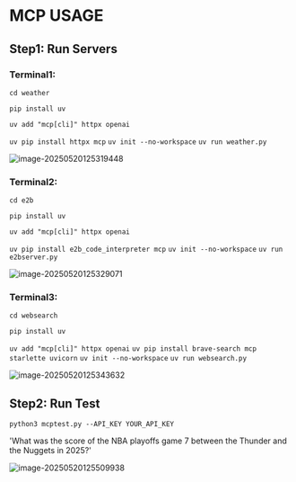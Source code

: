 # MCP USAGE

## Step1: Run Servers

### Terminal1: 

`cd weather` 

`pip install uv`

`uv add "mcp[cli]" httpx openai`

`uv pip install httpx mcp`
`uv init --no-workspace`
`uv run weather.py`

![image-20250520125319448](E:\code\wu1du2\TensorRT-LLM\examples\scaffolding\contrib\mcp\assets\image-20250520125319448.png)


### Terminal2:

`cd e2b`

`pip install uv`

`uv add "mcp[cli]" httpx openai`

`uv pip install e2b_code_interpreter mcp`
`uv init --no-workspace`
`uv run e2bserver.py`

![image-20250520125329071](E:\code\wu1du2\TensorRT-LLM\examples\scaffolding\contrib\mcp\assets\image-20250520125329071.png)

### Terminal3:

`cd websearch`

`pip install uv`

`uv add "mcp[cli]" httpx openai`
`uv pip install brave-search mcp starlette uvicorn`
`uv init --no-workspace`
`uv run websearch.py`

![image-20250520125343632](E:\code\wu1du2\TensorRT-LLM\examples\scaffolding\contrib\mcp\assets\image-20250520125343632.png)



## Step2: Run Test

`python3 mcptest.py --API_KEY YOUR_API_KEY`



'What was the score of the NBA playoffs game 7 between the Thunder and the Nuggets in 2025?'

![image-20250520125509938](E:\code\wu1du2\TensorRT-LLM\examples\scaffolding\contrib\mcp\assets\image-20250520125509938.png)
